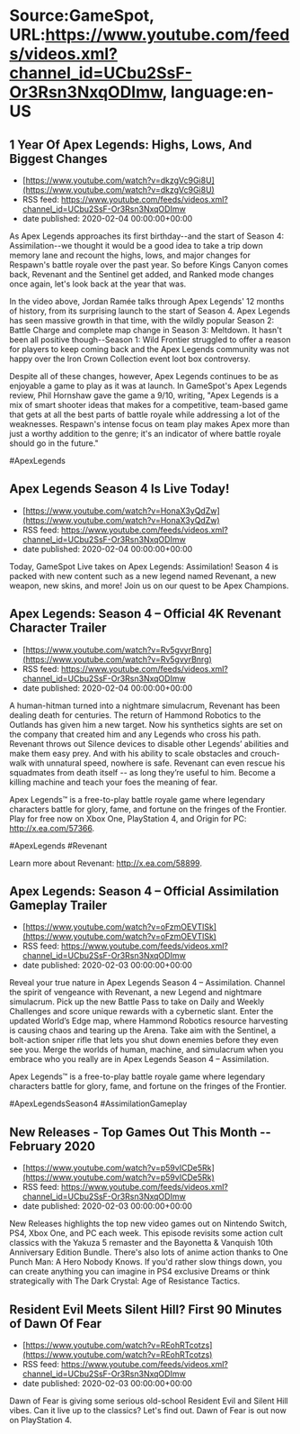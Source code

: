 # Source:GameSpot, URL:https://www.youtube.com/feeds/videos.xml?channel_id=UCbu2SsF-Or3Rsn3NxqODImw, language:en-US

## 1 Year Of Apex Legends: Highs, Lows, And Biggest Changes
 - [https://www.youtube.com/watch?v=dkzgVc9Gi8U](https://www.youtube.com/watch?v=dkzgVc9Gi8U)
 - RSS feed: https://www.youtube.com/feeds/videos.xml?channel_id=UCbu2SsF-Or3Rsn3NxqODImw
 - date published: 2020-02-04 00:00:00+00:00

As Apex Legends approaches its first birthday--and the start of Season 4: Assimilation--we thought it would be a good idea to take a trip down memory lane and recount the highs, lows, and major changes for Respawn's battle royale over the past year. So before Kings Canyon comes back, Revenant and the Sentinel get added, and Ranked mode changes once again, let's look back at the year that was.

In the video above, Jordan Ramée talks through Apex Legends' 12 months of history, from its surprising launch to the start of Season 4. Apex Legends has seen massive growth in that time, with the wildly popular Season 2: Battle Charge and complete map change in Season 3: Meltdown. It hasn't been all positive though--Season 1: Wild Frontier struggled to offer a reason for players to keep coming back and the Apex Legends community was not happy over the Iron Crown Collection event loot box controversy. 

Despite all of these changes, however, Apex Legends continues to be as enjoyable a game to play as it was at launch. In GameSpot's Apex Legends review, Phil Hornshaw gave the game a 9/10, writing, "Apex Legends is a mix of smart shooter ideas that makes for a competitive, team-based game that gets at all the best parts of battle royale while addressing a lot of the weaknesses. Respawn's intense focus on team play makes Apex more than just a worthy addition to the genre; it's an indicator of where battle royale should go in the future."

#ApexLegends

## Apex Legends Season 4 Is Live Today!
 - [https://www.youtube.com/watch?v=HonaX3yQdZw](https://www.youtube.com/watch?v=HonaX3yQdZw)
 - RSS feed: https://www.youtube.com/feeds/videos.xml?channel_id=UCbu2SsF-Or3Rsn3NxqODImw
 - date published: 2020-02-04 00:00:00+00:00

Today, GameSpot Live takes on Apex Legends: Assimilation! Season 4 is packed with new content such as a new legend named Revenant, a new weapon, new skins, and more! Join us on our quest to be Apex Champions.

## Apex Legends: Season 4 – Official 4K Revenant Character Trailer
 - [https://www.youtube.com/watch?v=Rv5gvyrBnrg](https://www.youtube.com/watch?v=Rv5gvyrBnrg)
 - RSS feed: https://www.youtube.com/feeds/videos.xml?channel_id=UCbu2SsF-Or3Rsn3NxqODImw
 - date published: 2020-02-04 00:00:00+00:00

A human-hitman turned into a nightmare simulacrum, Revenant has been dealing death for centuries. The return of Hammond Robotics to the Outlands has given him a new target. Now his synthetics sights are set on the company that created him and any Legends who cross his path. Revenant throws out Silence devices to disable other Legends’ abilities and make them easy prey. And with his ability to scale obstacles and crouch-walk with unnatural speed, nowhere is safe. Revenant can even rescue his squadmates from death itself -- as long they’re useful to him. Become a killing machine and teach your foes the meaning of fear.
 
Apex Legends™ is a free-to-play battle royale game where legendary characters battle for glory, fame, and fortune on the fringes of the Frontier. Play for free now on Xbox One, PlayStation 4, and Origin for PC: http://x.ea.com/57366.

#ApexLegends #Revenant
 
Learn more about Revenant: http://x.ea.com/58899.

## Apex Legends: Season 4 – Official Assimilation Gameplay Trailer
 - [https://www.youtube.com/watch?v=oFzmOEVTISk](https://www.youtube.com/watch?v=oFzmOEVTISk)
 - RSS feed: https://www.youtube.com/feeds/videos.xml?channel_id=UCbu2SsF-Or3Rsn3NxqODImw
 - date published: 2020-02-03 00:00:00+00:00

Reveal your true nature in Apex Legends Season 4 – Assimilation. Channel the spirit of vengeance with Revenant, a new Legend and nightmare simulacrum. Pick up the new Battle Pass to take on Daily and Weekly Challenges and score unique rewards with a cybernetic slant. Enter the updated World’s Edge map, where Hammond Robotics resource harvesting is causing chaos and tearing up the Arena. Take aim with the Sentinel, a bolt-action sniper rifle that lets you shut down enemies before they even see you. Merge the worlds of human, machine, and simulacrum when you embrace who you really are in Apex Legends Season 4 – Assimilation.
 
Apex Legends™ is a free-to-play battle royale game where legendary characters battle for glory, fame, and fortune on the fringes of the Frontier.

#ApexLegendsSeason4 #AssimilationGameplay

## New Releases - Top Games Out This Month -- February 2020
 - [https://www.youtube.com/watch?v=p59vICDe5Rk](https://www.youtube.com/watch?v=p59vICDe5Rk)
 - RSS feed: https://www.youtube.com/feeds/videos.xml?channel_id=UCbu2SsF-Or3Rsn3NxqODImw
 - date published: 2020-02-03 00:00:00+00:00

New Releases highlights the top new video games out on Nintendo Switch, PS4, Xbox One, and PC each week. This episode revisits some action cult classics with the Yakuza 5 remaster and the Bayonetta & Vanquish 10th Anniversary Edition Bundle. There's also lots of anime action thanks to One Punch Man: A Hero Nobody Knows. If you'd rather slow things down, you can create anything you can imagine in PS4 exclusive Dreams or think strategically with The Dark Crystal: Age of Resistance Tactics.

## Resident Evil Meets Silent Hill? First 90 Minutes of Dawn Of Fear
 - [https://www.youtube.com/watch?v=REohRTcotzs](https://www.youtube.com/watch?v=REohRTcotzs)
 - RSS feed: https://www.youtube.com/feeds/videos.xml?channel_id=UCbu2SsF-Or3Rsn3NxqODImw
 - date published: 2020-02-03 00:00:00+00:00

Dawn of Fear is giving some serious old-school Resident Evil and Silent Hill vibes. Can it live up to the classics? Let's find out. Dawn of Fear is out now on PlayStation 4.

